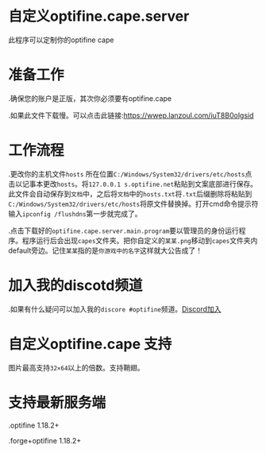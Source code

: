 # 自定义optifine.cape.server
此程序可以定制你的optifine cape
# 准备工作
.确保您的账户是正版，其次你必须要有optifine.cape
 
.如果此文件下载慢。可以点击此链接:https://wwep.lanzoul.com/iuT8B0olgsid
# 工作流程
.更改你的主机文件`hosts` 所在位置`C:/Windows/System32/drivers/etc/hosts`点击以记事本更改`hosts`。将`127.0.0.1 s.optifine.net`粘贴到文案底部进行保存。此文件会自动保存到`文档`中，之后将`文档`中的`hosts.txt`将`.txt`后缀删除将粘贴到`C:/Windows/System32/drivers/etc/hosts`将原文件替换掉。打开cmd命令提示符输入`ipconfig /flushdns`第一步就完成了。
 
 .点击下载好的`optifine.cape.server.main.program`要以管理员的身份运行程序。程序运行后会出现`capes`文件夹。把你自定义的`某某.png`移动到`capes`文件夹内default旁边。记住`某某`指的是`你游戏中的名字`这样就大公告成了！
# 加入我的discotd频道
.如果有什么疑问可以加入我的`discore #optifine`频道。[Discord加入](https://discord.gg/8zVCeBXe) 
# 自定义optifine.cape 支持
图片最高支持`32×64`以上的倍数。支持鞘翅。 
# 支持最新服务端
.optifine 1.18.2+
 
.forge+optifine 1.18.2+


